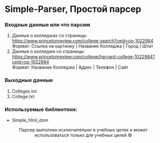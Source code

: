# Simple-Parser, Простой парсер

### Входные данные или что парсим
1. Данные о колледжах со страницы: https://www.princetonreview.com/college-search?ceid=cp-1022984  
Формат: Ссылка на картинку | Название Колледжа | Город | Штат
3. Данные о колледже со страницы: https://www.princetonreview.com/college/harvard-college-1022984?ceid=cp-1022984  
Формат: Название Колледжа | Адрес | Телефон | Сайт

### Выходные данные
1. Colleges.txt
2. College.txt

### Используемые библиотеки: 
- Simple_html_dom



<center> Парсер выполнен исключительно в учебных целях и может использоваться только для учебных целей ©</center>
